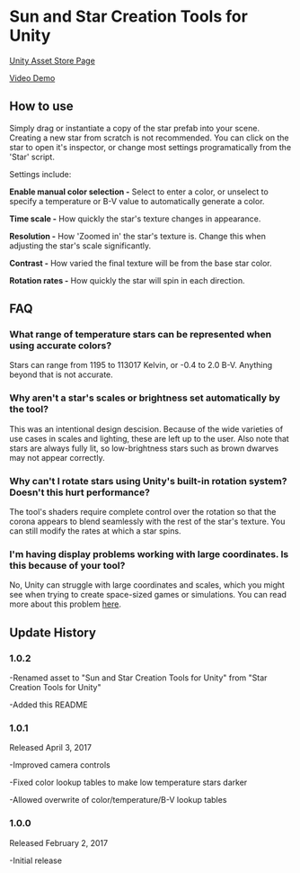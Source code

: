 # Sun and Star Creation Tools for Unity #
 
[Unity Asset Store Page](https://www.assetstore.unity3d.com/en/#!/content/80595)

[Video Demo](https://www.youtube.com/watch?v=fIn6SE-O1SM)

## How to use ##

Simply drag or instantiate a copy of the star prefab into your scene. Creating a new star from scratch is not recommended. You can click on the star to open it's inspector, or change most settings programatically from the 'Star' script.

Settings include:

**Enable manual color selection -** Select to enter a color, or unselect to specify a temperature or B-V value to automatically generate a color.

**Time scale -** How quickly the star's texture changes in appearance.

**Resolution -** How 'Zoomed in' the star's texture is. Change this when adjusting the star's scale significantly.

**Contrast -** How varied the final texture will be from the base star color.

**Rotation rates -** How quickly the star will spin in each direction.
 
## FAQ ##

### What range of temperature stars can be represented when using accurate colors? ###

Stars can range from 1195 to 113017 Kelvin, or -0.4 to 2.0 B-V. Anything beyond that is not accurate.

### Why aren't a star's scales or brightness set automatically by the tool? ###

This was an intentional design descision. Because of the wide varieties of use cases in scales and lighting, these are left up to the user. Also note that stars are always fully lit, so low-brightness stars such as brown dwarves may not appear correctly.

### Why can't I rotate stars using Unity's built-in rotation system? Doesn't this hurt performance? ###

The tool's shaders require complete control over the rotation so that the corona appears to blend seamlessly with the rest of the star's texture. You can still modify the rates at which a star spins.

### I'm having display problems working with large coordinates. Is this because of your tool? ###

No, Unity can struggle with large coordinates and scales, which you might see when trying to create space-sized games or simulations. You can read more about this problem [here](http://davenewson.com/posts/2013/unity-coordinates-and-scales.html). 

## Update History ##

### 1.0.2 ###

-Renamed asset to "Sun and Star Creation Tools for Unity" from "Star Creation Tools for Unity"

-Added this README

### 1.0.1 ###

Released April 3, 2017

-Improved camera controls

-Fixed color lookup tables to make low temperature stars darker

-Allowed overwrite of color/temperature/B-V lookup tables

### 1.0.0 ###

Released February 2, 2017

-Initial release